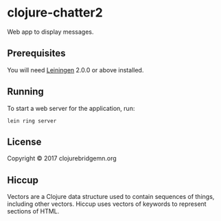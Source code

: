 # clojure-chatter2

Web app to display messages.

## Prerequisites

You will need [Leiningen][] 2.0.0 or above installed.

[leiningen]: https://github.com/technomancy/leiningen

## Running

To start a web server for the application, run:

    lein ring server

## License

Copyright © 2017 clojurebridgemn.org


## Hiccup
Vectors are a Clojure data structure used to contain sequences of things, including other vectors. Hiccup uses vectors of keywords to represent sections of HTML.
